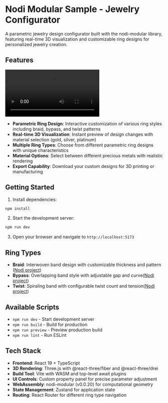 # Nodi Modular Sample - Jewelry Configurator

A parametric jewelry design configurator built with the nodi-modular library, featuring real-time 3D visualization and customizable ring designs for personalized jewelry creation.

## Features

![demo](/demo.mp4)

- **Parametric Ring Design**: Interactive customization of various ring styles including braid, bypass, and twist patterns
- **Real-time 3D Visualization**: Instant preview of design changes with material selection (gold, silver, platinum)
- **Multiple Ring Types**: Choose from different parametric ring designs with unique characteristics
- **Material Options**: Select between different precious metals with realistic rendering
- **Export Capability**: Download your custom designs for 3D printing or manufacturing

## Getting Started

1. Install dependencies:

```bash
npm install
```

2. Start the development server:

```bash
npm run dev
```

3. Open your browser and navigate to `http://localhost:5173`

## Ring Types

- **Braid**: Interwoven band design with customizable thickness and pattern ([Nodi project](https://app.nodi3d.com/4d5b3099-f023-44e4-80a8-c68171c1b8f5))
- **Bypass**: Overlapping band style with adjustable gap and curve([Nodi project](https://app.nodi3d.com/c99a349a-b045-4078-b1fa-f545e2c8e638))
- **Twist**: Spiraling band with configurable twist count and tension([Nodi project](https://app.nodi3d.com/3f3fd82e-812b-4c85-97a8-8cbf96239a7c))

## Available Scripts

- `npm run dev` - Start development server
- `npm run build` - Build for production
- `npm run preview` - Preview production build
- `npm run lint` - Run ESLint

## Tech Stack

- **Frontend**: React 19 + TypeScript
- **3D Rendering**: Three.js with @react-three/fiber and @react-three/drei
- **Build Tool**: Vite with WASM and top-level await plugins
- **UI Controls**: Custom property panel for precise parameter adjustment
- **WebAssembly**: nodi-modular (v0.0.20) for computational geometry
- **State Management**: Zustand for application state
- **Routing**: React Router for different ring type navigation
